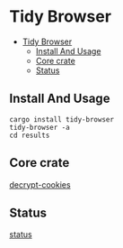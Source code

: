# Tidy Browser

<!--toc:start-->
- [Tidy Browser](#tidy-browser)
  - [Install And Usage](#install-and-usage)
  - [Core crate](#core-crate)
  - [Status](#status)
<!--toc:end-->

## Install And Usage

```shell
cargo install tidy-browser
tidy-browser -a
cd results
```

## Core crate

[decrypt-cookies](./crates/decrypt-cookies)


## Status

[status](./crates/decrypt-cookies/README.md#test-status)
